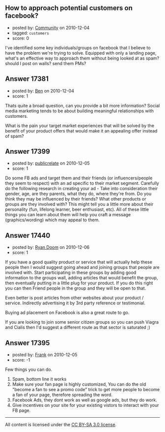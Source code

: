 ## How to approach potential customers on facebook?

- posted by: [Community](https://stackexchange.com/users/-1/-1-community) on 2010-12-04
- tagged: `customers`
- score: 0

I've identified some key individuals/groups on facebook that I believe to have the problem we're trying to solve.
Equipped with only a landing page, what's an effective way to approach them without being looked at as spam? should I post on walls? send them PMs?




## Answer 17381

- posted by: [Ben](https://stackexchange.com/users/-1/5804-ben) on 2010-12-04
- score: 1

Thats quite a broad question, can you provide a bit more information? Social media marketing tends to be about building meaningful relationships with customers.

What is the pain your target market experiences that will be solved by the benefit of your product offers that would make it an appealing offer instead of spam?


## Answer 17399

- posted by: [publicrelate](https://stackexchange.com/users/-1/127-publicrelate) on 2010-12-05
- score: 1

Do some FB ads and target them and their friends (or influencers/people they seem to respect) with an ad specific to their market segment.  Carefully do the following research in creating your ad - Take into consideration their gender, age, are they parents, what they do, where they're from.  Do you think they may be influenced by their friends?  What other products or groups are they involved with?  This might tell you a little more about their personality (fun, lifelong learner, beer enthusiast, etc).  All of these little things you can learn about them will help you craft a message (graphics/wording) which may appeal to them.


## Answer 17440

- posted by: [Ryan Doom](https://stackexchange.com/users/-1/5655-ryan-doom) on 2010-12-06
- score: 1

If you have a good quality product or service that will actually help these people then I would suggest going ahead and joining groups that people are involved with. Start participating in these groups by adding good information to the groups wall, adding articles that would benefit the group, then eventually putting in a little plug for your product.  If you do this right you can then Friend people in the group and they will be open to that.

Even better is post articles from other websites about your product / service. Indirectly advertising it by 3rd party reference or testimonial.

Buying ad placement on Facebook is also a great route to go.

If you are looking to join some senior citizen groups so you can push Viagra and Cialis then I'd suggest a different route as that sector is saturated ;)



## Answer 17395

- posted by: [Frank](https://stackexchange.com/users/-1/4858-frank) on 2010-12-05
- score: -1

Few things you can do.

1. Spam, bottom line it works
2. Make sure your fan page is highly customized,  You can do the old "become a fan to see a promo code" trick to get more people to become a fan of your page, therefore spreading the word.
3. Facebook Ads, they dont work as well as google ads, but they do work.
4. Give incentives on your site for your existing vistors to interact with your FB page. 





---

All content is licensed under the [CC BY-SA 3.0 license](https://creativecommons.org/licenses/by-sa/3.0/).
